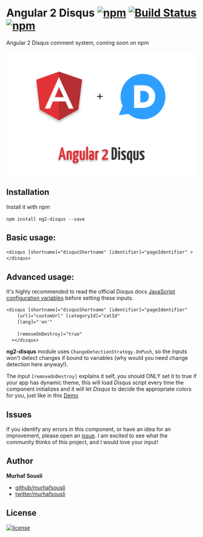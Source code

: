 # Angular 2 Disqus [![npm](https://img.shields.io/npm/v/ng2-disqus.svg?maxAge=2592000?style=plastic)](https://www.npmjs.com/package/ng2-disqus) [![Build Status](https://travis-ci.org/MurhafSousli/ng2-disqus.svg?branch=master)](https://travis-ci.org/MurhafSousli/ng2-disqus) [![npm](https://img.shields.io/npm/dt/ng2-disqus.svg?maxAge=2592000?style=plastic)](https://www.npmjs.com/package/ng2-disqus)


Angular 2 Disqus comment system, coming soon on npm

![Angular 2 Share Buttons cover](/assets/cover.png?raw=true "Optional Title")

## Installation

Install it with npm

`npm install ng2-disqus --save`

## Basic usage:

```
<disqus [shortname]="disqusShortname" [identifier]="pageIdentifier" ></disqus>
```

## Advanced usage:

It's highly recommended to read the official Disqus docs [JavaScript configuration variables](https://help.disqus.com/customer/portal/articles/472098-javascript-configuration-variables) before setting these inputs.

```
<disqus [shortname]="disqusShortname" [identifier]="pageIdentifier" 
    [url]="customUrl" [categoryId]="catId"
    [lang]="'en'"
      
    [removeOnDestroy]="true"
  ></disqus>
```

**ng2-disqus** module uses `ChangeDetectionStrategy.OnPush`, so the inputs won't detect changes if bound to variables (why would you need change detection here anyway!).

The input `[removeOnDestroy]` explains it self, you should ONLY set it to true if your app has dynamic theme, this will load *Disqus* script every time the component initializes and it will let *Disqus* to decide the appropriate colors for you, just like in this [Demo](https://murhafsousli.github.io/ng2-disqus/)

## Issues


If you identify any errors in this component, or have an idea for an improvement, please open an [issue](https://github.com/MurhafSousli/ng2-disqus/issues). I am excited to see what the community thinks of this project, and I would love your input!

## Author

 **Murhaf Sousli**

 - [github/murhafsousli](https://github.com/MurhafSousli)
 - [twitter/murhafsousli](https://twitter.com/MurhafSousli)

## License

[![license](https://img.shields.io/github/license/mashape/apistatus.svg?maxAge=2592000)](/LICENSE)